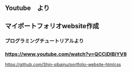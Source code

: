## Youtube　より
## マイポートフォリオwebsite作成

### プログラミングチュートリアルより
### https://www.youtube.com/watch?v=QCCjDlBiYV8

https://github.com/Shin-sibainu/portfolio-website-htmlcss